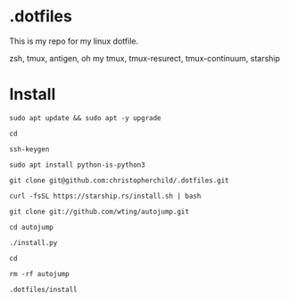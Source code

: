 # .dotfiles

This is my repo for my linux dotfile.

zsh, tmux, antigen, oh my tmux, tmux-resurect, tmux-continuum, starship



# Install

`sudo apt update && sudo apt -y upgrade`

`cd`

`ssh-keygen`

`sudo apt install python-is-python3`

`git clone git@github.com:christopherchild/.dotfiles.git`

`curl -fsSL https://starship.rs/install.sh | bash`

`git clone git://github.com/wting/autojump.git`

`cd autojump`

`./install.py`

`cd`

`rm -rf autojump`

`.dotfiles/install`
